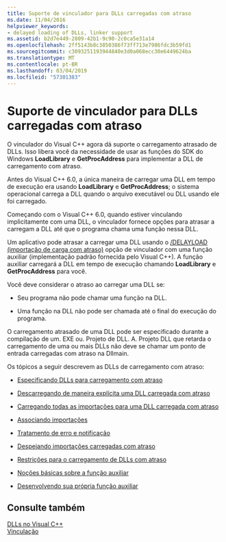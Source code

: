 ```yaml
---
title: Suporte de vinculador para DLLs carregadas com atraso
ms.date: 11/04/2016
helpviewer_keywords:
- delayed loading of DLLs, linker support
ms.assetid: b2d7e449-2809-42b1-9c90-2c0ca5e31a14
ms.openlocfilehash: 2ff5143b8c3850386f73ff713e7986fdc3b59fd1
ms.sourcegitcommit: c3093251193944840e3d0a068ecc30e6449624ba
ms.translationtype: MT
ms.contentlocale: pt-BR
ms.lasthandoff: 03/04/2019
ms.locfileid: "57301383"
---
```

# <a name="linker-support-for-delay-loaded-dlls"></a>Suporte de vinculador para DLLs carregadas com atraso

O vinculador do Visual C++ agora dá suporte o carregamento atrasado de DLLs. Isso libera você da necessidade de usar as funções do SDK do Windows **LoadLibrary** e **GetProcAddress** para implementar a DLL de carregamento com atraso.

Antes do Visual C++ 6.0, a única maneira de carregar uma DLL em tempo de execução era usando **LoadLibrary** e **GetProcAddress**; o sistema operacional carrega a DLL quando o arquivo executável ou DLL usando ele foi carregado.

Começando com o Visual C++ 6.0, quando estiver vinculando implicitamente com uma DLL, o vinculador fornece opções para atrasar a carregam a DLL até que o programa chama uma função nessa DLL.

Um aplicativo pode atrasar a carregar uma DLL usando o [/DELAYLOAD (importação de carga com atraso)](../../build/reference/delayload-delay-load-import.md) opção de vinculador com uma função auxiliar (implementação padrão fornecida pelo Visual C++). A função auxiliar carregará a DLL em tempo de execução chamando **LoadLibrary** e **GetProcAddress** para você.

Você deve considerar o atraso ao carregar uma DLL se:

- Seu programa não pode chamar uma função na DLL.

- Uma função na DLL não pode ser chamada até o final do execução do programa.

O carregamento atrasado de uma DLL pode ser especificado durante a compilação de um. EXE ou. Projeto de DLL. A. Projeto DLL que retarda o carregamento de uma ou mais DLLs não deve se chamar um ponto de entrada carregadas com atraso na Dllmain.

Os tópicos a seguir descrevem as DLLs de carregamento com atraso:

- [Especificando DLLs para carregamento com atraso](../../build/reference/specifying-dlls-to-delay-load.md)

- [Descarregando de maneira explícita uma DLL carregada com atraso](../../build/reference/explicitly-unloading-a-delay-loaded-dll.md)

- [Carregando todas as importações para uma DLL carregada com atraso](../../build/reference/loading-all-imports-for-a-delay-loaded-dll.md)

- [Associando importações](../../build/reference/binding-imports.md)

- [Tratamento de erro e notificação](../../build/reference/error-handling-and-notification.md)

- [Despejando importações carregadas com atraso](../../build/reference/dumping-delay-loaded-imports.md)

- [Restrições para o carregamento de DLLs com atraso](../../build/reference/constraints-of-delay-loading-dlls.md)

- [Noções básicas sobre a função auxiliar](understanding-the-helper-function.md)

- [Desenvolvendo sua própria função auxiliar](../../build/reference/developing-your-own-helper-function.md)

## <a name="see-also"></a>Consulte também

[DLLs no Visual C++](../../build/dlls-in-visual-cpp.md)<br/>
[Vinculação](../../build/reference/linking.md)
